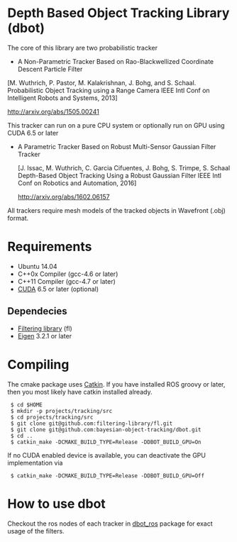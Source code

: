 # Depth Based Object Tracking Library (dbot)

The core of this library are two probabilistic tracker
 * A Non-Parametric Tracker Based on Rao-Blackwellized Coordinate Descent Particle Filter
 
  [M. Wuthrich, P. Pastor, M. Kalakrishnan, J. Bohg, and S. Schaal. Probabilistic Object Tracking using a Range Camera IEEE Intl Conf on Intelligent Robots and Systems, 2013]

  http://arxiv.org/abs/1505.00241
  
  This tracker can run on a pure CPU system or optionally run on GPU using CUDA 6.5 or later

 * A Parametric Tracker Based on Robust Multi-Sensor Gaussian Filter Tracker
 
   [J. Issac, M. Wuthrich, C. Garcia Cifuentes, J. Bohg, S. Trimpe, S. Schaal
   Depth-Based Object Tracking Using a Robust Gaussian Filter
   IEEE Intl Conf on Robotics and Automation, 2016] 

   http://arxiv.org/abs/1602.06157

All trackers require mesh models of the tracked objects in Wavefront (.obj) format.

# Requirements
 * Ubuntu 14.04
 * C++0x Compiler (gcc-4.6 or later)
 * C++11 Compiler (gcc-4.7 or later)
 * [CUDA](https://developer.nvidia.com/cuda-downloads) 6.5 or later (optional)
 
## Dependecies
 * [Filtering library](https://github.com/filtering-library/fl) (fl)
 * [Eigen](http://eigen.tuxfamily.org/) 3.2.1 or later
 
# Compiling
 The cmake package uses [Catkin](https://github.com/ros/catkin). If you have installed ROS groovy or later, then you most likely have catkin installed already.

     $ cd $HOME
     $ mkdir -p projects/tracking/src  
     $ cd projects/tracking/src
     $ git clone git@github.com:filtering-library/fl.git
     $ git clone git@github.com:bayesian-object-tracking/dbot.git
     $ cd ..
     $ catkin_make -DCMAKE_BUILD_TYPE=Release -DDBOT_BUILD_GPU=On

If no CUDA enabled device is available, you can deactivate the GPU implementation via 

     $ catkin_make -DCMAKE_BUILD_TYPE=Release -DDBOT_BUILD_GPU=Off


# How to use dbot

Checkout the ros nodes of each tracker in [dbot_ros](https://github.com/bayesian-object-tracking/dbot_ros) package for exact usage of the filters.

 
